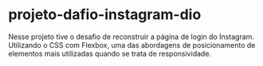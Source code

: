 # projeto-dafio-instagram-dio
Nesse projeto tive o desafio de reconstruir a página de login do Instagram. Utilizando o CSS com Flexbox, uma das abordagens de posicionamento de elementos mais utilizadas quando se trata de responsividade. 
